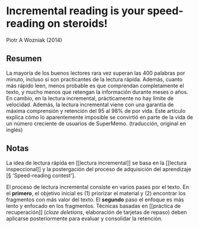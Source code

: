 # Incremental reading is your speed-reading on steroids!
Piotr A Wozniak (2014)

## Resumen
La mayoría de los buenos lectores rara vez superan las 400 palabras por minuto, incluso si son practicantes de la lectura rápida. Además, cuanto más rápido leen, menos probable es que comprendan completamente el texto, y mucho menos que retengan la información durante meses o años. En cambio, en la lectura incremental, prácticamente no hay límite de velocidad. Además, la lectura incremental viene con una garantía de máxima comprensión y retención del 95 al 98% de por vida. Este artículo explica cómo lo aparentemente imposible se convirtió en parte de la vida de un número creciente de usuarios de SuperMemo. (traducción, original en inglés)

## Notas

La idea de lectura rápida en [[lectura incremental]] se basa en la [[lectura inspeccional]] y la postergación del proceso de adquisición del aprendizaje [§ 'Speed-reading contest']. 

El proceso de lectura incremental consiste en varios pases por el texto. En el **primero**, el objetivo inicial es (1) priorizar el material y (2) encontrar los fragmentos con más valor del texto. El **segundo** paso el enfoque es más lento y enfocado en los fragmentos. Técnicas basadas en [[práctica de recuperación]] (*cloze deletions*, elaboración de tarjetas de repaso) deben aplicarse posteriormente para evaluar y consolidar la retención.


